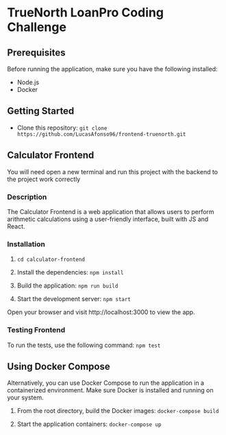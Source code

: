 # TrueNorth LoanPro Coding Challenge

## Prerequisites

Before running the application, make sure you have the following installed:

- Node.js
- Docker

## Getting Started
- Clone this repository:
`git clone https://github.com/LucasAfonso96/frontend-truenorth.git`

## Calculator Frontend
You will need open a new terminal and run this project with the backend to the project work correctly

### Description
The Calculator Frontend is a web application that allows users to perform arithmetic calculations using a user-friendly interface, built with JS and React.

### Installation

1. `cd calculator-frontend`

2. Install the dependencies: `npm install`

3. Build the application: `npm run build`

4. Start the development server: `npm start`

Open your browser and visit http://localhost:3000 to view the app.

### Testing Frontend
To run the tests, use the following command: `npm test`


## Using Docker Compose

Alternatively, you can use Docker Compose to run the application in a containerized environment. Make sure Docker is installed and running on your system.

1. From the root directory, build the Docker images: `docker-compose build`

2. Start the application containers: `docker-compose up`
